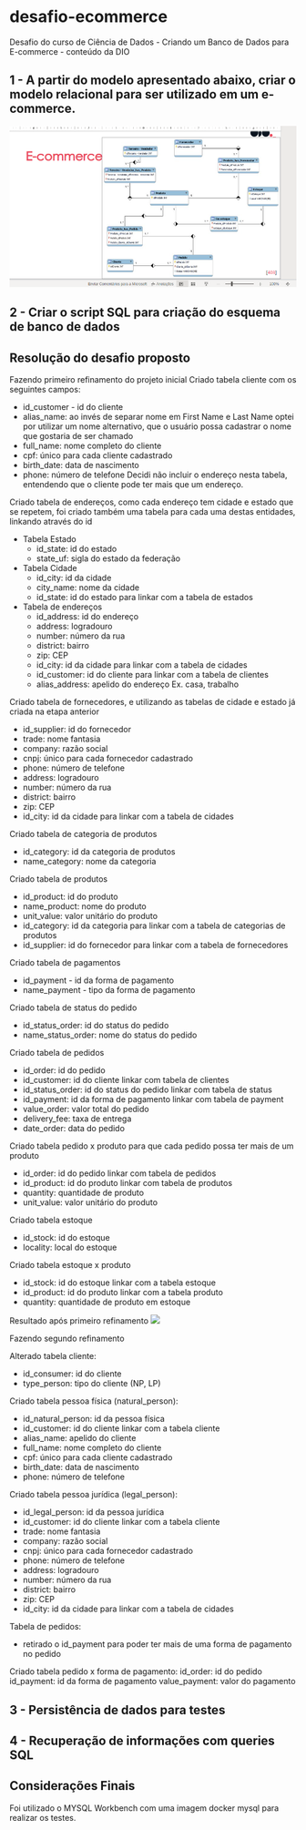 # desafio-ecommerce
Desafio do curso de Ciência de Dados - Criando um Banco de Dados para E-commerce - conteúdo da DIO

## 1 - A partir do modelo apresentado abaixo, criar o modelo relacional para ser utilizado em um e-commerce.

<img src="ER-Ecommerce.png">

## 2 - Criar o script SQL para criação do esquema de banco de dados

## Resolução do desafio proposto

Fazendo primeiro refinamento do projeto inicial
Criado tabela cliente com os seguintes campos:
- id_customer - id do cliente
- alias_name: ao invés de separar nome em First Name e Last Name optei por utilizar um nome alternativo, que o usuário possa cadastrar o nome que gostaria de ser chamado
- full_name: nome completo do cliente
- cpf: único para cada cliente cadastrado
- birth_date: data de nascimento
- phone: número de telefone
Decidi não incluir o endereço nesta tabela, entendendo que o cliente pode ter mais que um endereço.

Criado tabela de endereços, como cada endereço tem cidade e estado que se repetem, foi criado também uma tabela para cada uma destas entidades, linkando através do id
- Tabela Estado
  - id_state: id do estado
  - state_uf: sigla do estado da federação
- Tabela Cidade
  - id_city: id da cidade
  - city_name: nome da cidade
  - id_state: id do estado para linkar com a tabela de estados
- Tabela de endereços
  - id_address: id do endereço
  - address: logradouro
  - number: número da rua
  - district: bairro
  - zip: CEP
  - id_city: id da cidade para linkar com a tabela de cidades
  - id_customer: id do cliente para linkar com a tabela de clientes
  - alias_address: apelido do endereço Ex. casa, trabalho

Criado tabela de fornecedores, e utilizando as tabelas de cidade e estado já criada na etapa anterior
- id_supplier: id do fornecedor
- trade: nome fantasia
- company: razão social
- cnpj: único para cada fornecedor cadastrado
- phone: número de telefone
- address: logradouro
- number: número da rua
- district: bairro
- zip: CEP
- id_city: id da cidade para linkar com a tabela de cidades

Criado tabela de categoria de produtos
- id_category: id da categoria de produtos
- name_category: nome da categoria

Criado tabela de produtos
- id_product: id do produto
- name_product: nome do produto
- unit_value: valor unitário do produto
- id_category: id da categoria para linkar com a tabela de categorias de produtos
- id_supplier: id do fornecedor para linkar com a tabela de fornecedores

Criado tabela de pagamentos
- id_payment - id da forma de pagamento
- name_payment - tipo da forma de pagamento

Criado tabela de status do pedido
- id_status_order: id do status do pedido
- name_status_order: nome do status do pedido

Criado tabela de pedidos
- id_order: id do pedido
- id_customer: id do cliente linkar com tabela de clientes
- id_status_order: id do status do pedido linkar com tabela de status
- id_payment: id da forma de pagamento linkar com tabela de payment
- value_order: valor total do pedido
- delivery_fee: taxa de entrega
- date_order: data do pedido

Criado tabela pedido x produto
para que cada pedido possa ter mais de um produto
- id_order: id do pedido linkar com tabela de pedidos
- id_product: id do produto linkar com tabela de produtos
- quantity: quantidade de produto
- unit_value: valor unitário do produto

Criado tabela estoque
- id_stock: id do estoque
- locality: local do estoque

Criado tabela estoque x produto
- id_stock: id do estoque linkar com a tabela estoque
- id_product: id do produto linkar com a tabela produto
- quantity: quantidade de produto em estoque


Resultado após primeiro refinamento
<img src="EER-ap%C3%B3s-primeiro-refinamento.png">

Fazendo segundo refinamento

Alterado tabela cliente:
- id_consumer: id do cliente
- type_person: tipo do cliente (NP, LP)

Criado tabela pessoa física (natural_person):
- id_natural_person: id da pessoa física
- id_customer: id do cliente linkar com a tabela cliente
- alias_name: apelido do cliente
- full_name: nome completo do cliente
- cpf: único para cada cliente cadastrado
- birth_date: data de nascimento
- phone: número de telefone

Criado tabela pessoa jurídica (legal_person):
- id_legal_person: id da pessoa jurídica
- id_customer: id do cliente linkar com a tabela cliente
- trade: nome fantasia
- company: razão social
- cnpj: único para cada fornecedor cadastrado
- phone: número de telefone
- address: logradouro
- number: número da rua
- district: bairro
- zip: CEP
- id_city: id da cidade para linkar com a tabela de cidades

Tabela de pedidos:
- retirado o id_payment para poder ter mais de uma forma de pagamento no pedido

Criado tabela pedido x forma de pagamento:
id_order: id do pedido
id_payment: id da forma de pagamento
value_payment: valor do pagamento

## 3 - Persistência de dados para testes

## 4 - Recuperação de informações com queries SQL


## Considerações Finais
Foi utilizado o MYSQL Workbench com uma imagem docker mysql para realizar os testes.